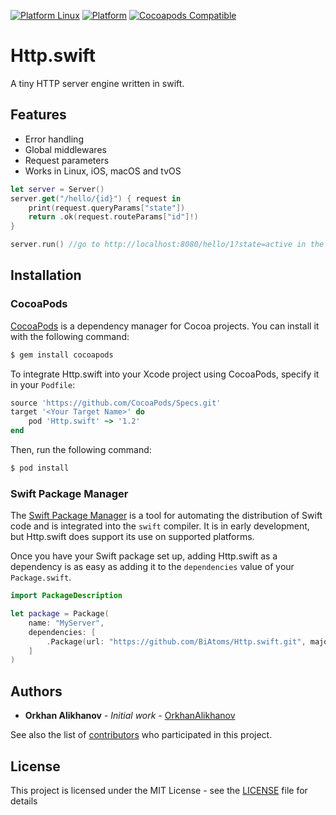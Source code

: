 [![Platform Linux](https://img.shields.io/badge/platform-Linux-green.svg)](#)
[![Platform](https://img.shields.io/cocoapods/p/Http.swift.svg?style=flat)](https://github.com/BiAtoms/Http.swift)
[![Cocoapods Compatible](https://img.shields.io/cocoapods/v/Http.swift.svg)](https://cocoapods.org/pods/Http.swift)

# Http.swift

A tiny HTTP server engine written in swift.

## Features
* Error handling
* Global middlewares
* Request parameters
* Works in Linux, iOS, macOS and tvOS

```swift
let server = Server()
server.get("/hello/{id}") { request in
    print(request.queryParams["state"])
    return .ok(request.routeParams["id"]!) 
}

server.run() //go to http://localhost:8080/hello/1?state=active in the browser
```

## Installation

### CocoaPods

[CocoaPods](http://cocoapods.org) is a dependency manager for Cocoa projects. You can install it with the following command:

```bash
$ gem install cocoapods
```

To integrate Http.swift into your Xcode project using CocoaPods, specify it in your `Podfile`:

```ruby
source 'https://github.com/CocoaPods/Specs.git'
target '<Your Target Name>' do
    pod 'Http.swift' ~> '1.2'
end
```

Then, run the following command:

```bash
$ pod install
```
### Swift Package Manager

The [Swift Package Manager](https://swift.org/package-manager/) is a tool for automating the distribution of Swift code and is integrated into the `swift` compiler. It is in early development, but Http.swift does support its use on supported platforms. 

Once you have your Swift package set up, adding Http.swift as a dependency is as easy as adding it to the `dependencies` value of your `Package.swift`.

```swift
import PackageDescription

let package = Package(
    name: "MyServer",
    dependencies: [
        .Package(url: "https://github.com/BiAtoms/Http.swift.git", majorVersion: 1)
    ]
)
```

## Authors

* **Orkhan Alikhanov** - *Initial work* - [OrkhanAlikhanov](https://github.com/OrkhanAlikhanov)

See also the list of [contributors](https://github.com/BiAtoms/Http.swift/contributors) who participated in this project.

## License

This project is licensed under the MIT License - see the [LICENSE](LICENSE) file for details
